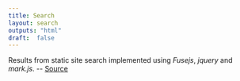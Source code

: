 ```yaml
---
title: Search
layout: search
outputs: "html"
draft:  false
---
```


Results from static site search implemented using _Fusejs_, _jquery_
and _mark.js_. -- [Source](https://gist.github.com/eddiewebb/735feb48f50f0ddd65ae5606a1cb41ae)

[//]: # "Exported with love from a post written in Org mode"
[//]: # "- https://github.com/kaushalmodi/ox-hugo"
